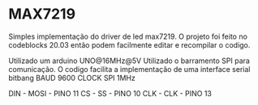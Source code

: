 # MAX7219

Simples implementação do driver de led max7219.
O projeto foi feito no codeblocks 20.03 então podem facilmente editar e recompilar o codigo.

Utilizado um arduino UNO@16MHz@5V
Utilizado o barramento SPI para comunicação. O codigo facilita a implementação de uma interface serial bitbang
BAUD 9600
CLOCK SPI 1MHz

DIN - MOSI - PINO 11
CS  - SS   - PINO 10
CLK - CLK  - PINO 13


